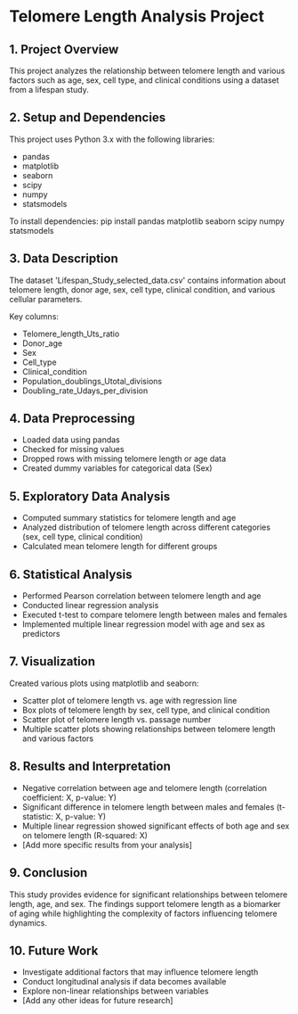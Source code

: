 # Telomere Length Analysis Project

## 1. Project Overview
This project analyzes the relationship between telomere length and various factors such as age, sex, cell type, and clinical conditions using a dataset from a lifespan study.

## 2. Setup and Dependencies
This project uses Python 3.x with the following libraries:
- pandas
- matplotlib
- seaborn
- scipy
- numpy
- statsmodels

To install dependencies:
pip install pandas matplotlib seaborn scipy numpy statsmodels

## 3. Data Description
The dataset 'Lifespan_Study_selected_data.csv' contains information about telomere length, donor age, sex, cell type, clinical condition, and various cellular parameters.

Key columns:
- Telomere_length_Uts_ratio
- Donor_age
- Sex
- Cell_type
- Clinical_condition
- Population_doublings_Utotal_divisions
- Doubling_rate_Udays_per_division

## 4. Data Preprocessing
- Loaded data using pandas
- Checked for missing values
- Dropped rows with missing telomere length or age data
- Created dummy variables for categorical data (Sex)

## 5. Exploratory Data Analysis
- Computed summary statistics for telomere length and age
- Analyzed distribution of telomere length across different categories (sex, cell type, clinical condition)
- Calculated mean telomere length for different groups

## 6. Statistical Analysis
- Performed Pearson correlation between telomere length and age
- Conducted linear regression analysis
- Executed t-test to compare telomere length between males and females
- Implemented multiple linear regression model with age and sex as predictors

## 7. Visualization
Created various plots using matplotlib and seaborn:
- Scatter plot of telomere length vs. age with regression line
- Box plots of telomere length by sex, cell type, and clinical condition
- Scatter plot of telomere length vs. passage number
- Multiple scatter plots showing relationships between telomere length and various factors

## 8. Results and Interpretation
- Negative correlation between age and telomere length (correlation coefficient: X, p-value: Y)
- Significant difference in telomere length between males and females (t-statistic: X, p-value: Y)
- Multiple linear regression showed significant effects of both age and sex on telomere length (R-squared: X)
- [Add more specific results from your analysis]

## 9. Conclusion
This study provides evidence for significant relationships between telomere length, age, and sex. The findings support telomere length as a biomarker of aging while highlighting the complexity of factors influencing telomere dynamics.

## 10. Future Work
- Investigate additional factors that may influence telomere length
- Conduct longitudinal analysis if data becomes available
- Explore non-linear relationships between variables
- [Add any other ideas for future research]
